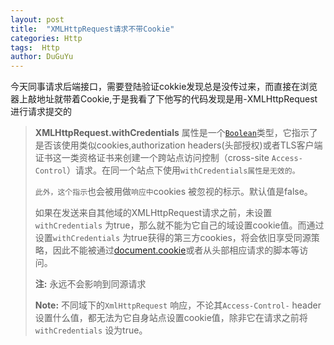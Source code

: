 ```yaml
---
layout: post
title:  "XMLHttpRequest请求不带Cookie"
categories: Http
tags:  Http
author: DuGuYu
---
```

今天同事请求后端接口，需要登陆验证cokkie发现总是没传过来，而直接在浏览器上敲地址就带着Cookie,于是我看了下他写的代码发现是用-XMLHttpRequest进行请求提交的

> **XMLHttpRequest.withCredentials**  属性是一个[`Boolean`](https://developer.mozilla.org/zh-CN/docs/Web/JavaScript/Reference/Boolean)类型，它指示了是否该使用类似cookies,authorization headers(头部授权)或者TLS客户端证书这一类资格证书来创建一个跨站点访问控制（cross-site `Access-Control`）请求。在同一个站点下使用`withCredentials属性是无效的。`
>
> `此外，这个指示`也会被用做`响应中`cookies 被忽视的标示。默认值是false。
>
> 如果在发送来自其他域的XMLHttpRequest请求之前，未设置`withCredentials` 为true，那么就不能为它自己的域设置cookie值。而通过设置`withCredentials` 为true获得的第三方cookies，将会依旧享受同源策略，因此不能被通过[document.cookie](https://developer.mozilla.org/en-US/docs/Web/API/Document/cookie)或者从头部相应请求的脚本等访问。
>
> **注:** 永远不会影响到同源请求
>
> **Note:** 不同域下的`XmlHttpRequest` 响应，不论其`Access-Control-` header 设置什么值，都无法为它自身站点设置cookie值，除非它在请求之前将`withCredentials` 设为true。


